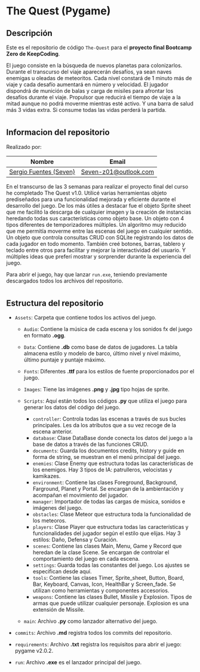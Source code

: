 # The Quest (Pygame)


## Descripción

Este es el repositorio de código `The-Quest` para el __proyecto final Bootcamp Zero de KeepCoding__.

El juego consiste en la búsqueda de nuevos planetas para colonizarlos.
Durante el transcurso del viaje aparecerán desafíos, ya sean naves enemigas u oleadas de meteoritos.
Cada nivel constará de 1 minuto más de viaje y cada desafío aumentará en número y velocidad.
El jugador dispondrá de munición de balas y carga de misiles para afrontar los desafíos durante el viaje.
Propulsor que reducirá el tiempo de viaje a la mitad aunque no podrá moverme mientras esté activo.
Y una barra de salud más 3 vidas extra. Si consume todas las vidas perderá la partida.

#
## Informacion del repositorio

Realizado por:

| Nombre | Email |
| ---- | ---- |
| [Sergio Fuentes (Seven)](https://www.linkedin.com/in/sergio-fuentes/)  | Seven-z01@outlook.com |


En el transcurso de las 3 semanas para realizar el proyecto final del curso he completado The Quest v1.0.
Utilicé varias herramientas objeto prediseñados para una funcionalidad mejorada y eficiente durante el desarrollo del juego. De los más útiles a destacar fue el objeto Sprite sheet que me facilitó la descarga de cualquier imagen y la creación de instancias heredando todas sus características como objeto base. Un objeto con 4 tipos diferentes de temporizadores múltiples. Un algoritmo muy reducido que me permitía moverme entre las escenas del juego en cualquier sentido. Un objeto que controla consultas CRUD con SQLite registrando los datos de cada jugador en todo momento. También creé botones, barras, tablero y teclado entre otros para facilitar y mejorar la interactividad del usuario. Y múltiples ideas que preferí mostrar y sorprender durante la experiencia del juego.

Para abrir el juego, hay que lanzar `run.exe`, teniendo previamente descargados todos los archivos del repositorio.

#
## Estructura del repositorio

- `Assets`: Carpeta que contiene todos los activos del juego.

  - `Audio`: Contiene la música de cada escena y los sonidos fx del juego en formato __.ogg__.
  - `Data`: Contiene __.db__ como base de datos de jugadores. La tabla almacena estilo y modelo de barco, último nivel y nivel máximo, último puntaje y puntaje máximo.
  - `Fonts`: Diferentes __.ttf__ para los estilos de fuente proporcionados por el juego.
  - `Images`: Tiene las imágenes __.png__ y __.jpg__ tipo hojas de sprite.
  - `Scripts`: Aquí están todos los códigos __.py__ que utiliza el juego para generar los datos del código del juego.

    - `controller`: Controla todas las escenas a través de sus bucles principales. Les da los atributos que a su vez recoge de la escena anterior.
    - `database`: Clase DataBase donde conecta los datos del juego a la base de datos a través de las funciones CRUD.
    - `documents`: Guarda los documentos credits, history y guide en forma de string, se muestran en el menú principal del juego.
    - `enemies`: Clase Enemy que estructura todas las características de los enemigos. Hay 3 tipos de IA: patrulleros, velocistas y kamikazes.
    - `environment`: Contiene las clases Foreground, Background, Farground, Planet y Portal. Se encargan de la ambientación y acompañan el movimiento del jugador.
    - `manager`: Importador de todas las cargas de música, sonidos e imágenes del juego.
    - `obstacles`: Clase Meteor que estructura toda la funcionalidad de los meteoros.
    - `players`: Clase Player que estructura todas las características y funcionalidades del jugador según el estilo que elijas. Hay 3 estilos: Daño, Defensa y Curación.
    - `scenes`: Contiene las clases Main, Menu, Game y Record que heredan de la clase Scene. Se encargan de controlar el comportamiento del juego en cada escena.
    - `settings`: Guarda todas las constantes del juego. Los ajustes se especifican desde aquí.
    - `tools`: Contiene las clases Timer, Sprite_sheet, Button, Board, Bar, Keyboard, Canvas, Icon, HealthBar y Screen_fade. Se utilizan como herramientas y componentes accesorios.
    - `weapons`: Contiene las clases Bullet, Missile y Explosion. Tipos de armas que puede utilizar cualquier personaje. Explosion es una extensión de Missile.

  - `main`: Archivo __.py__ como lanzador alternativo del juego.

- `commits`: Archivo __.md__ registra todos los commits del repositorio.
- `requirements`: Archivo __.txt__ registra los requisitos para abrir el juego: pygame v2.0.2.
- `run`: Archivo __.exe__ es el lanzador principal del juego.
